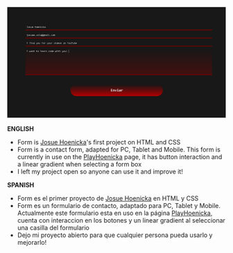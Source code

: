 <img src="/img/cap-form.png" alt="form josue hoenicka">

<b>ENGLISH</b>

- Form is <a href="https://github.com/josuehoenicka">Josue Hoenicka</a>'s first project on HTML and CSS
- Form is a contact form, adapted for PC, Tablet and Mobile. This form is currently in use on the <a href="https://playhoenicka.github.io/">PlayHoenicka</a> page, it has button interaction and a linear gradient when selecting a form box
- I left my project open so anyone can use it and improve it!

<b>SPANISH</b>

- Form es el primer proyecto de <a href="https://github.com/josuehoenicka">Josue Hoenicka</a> en HTML y CSS
- Form es un formulario de contacto, adaptado para PC, Tablet y Mobile. Actualmente este formulario esta en uso en la página <a href="https://playhoenicka.github.io/">PlayHoenicka</a>, cuenta con interaccion en los botones y un linear gradient al seleccionar una casilla del formulario
- Dejo mi proyecto abierto para que cualquier persona pueda usarlo y mejorarlo!
